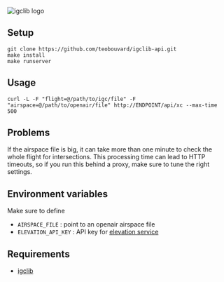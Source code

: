 ![igclib logo](https://cdn.jsdelivr.net/gh/teobouvard/igclib@master/assets/igclib_logo.svg)

## Setup

```
git clone https://github.com/teobouvard/igclib-api.git
make install
make runserver
```

## Usage

```
curl -L -F "flight=@/path/to/igc/file" -F "airspace=@/path/to/openair/file" http://ENDPOINT/api/xc --max-time 500
```

## Problems

If the airspace file is big, it can take more than one minute to check the whole flight for intersections. This processing time can lead to HTTP timeouts, so if you run this behind a proxy, make sure to tune the right settings.

## Environment variables

Make sure to define

- `AIRSPACE_FILE` : point to an openair airspace file
- `ELEVATION_API_KEY` : API key for [elevation service](https://geolocalisation.ffvl.fr/elevation)

## Requirements

- [igclib](https://www.github.com/teobouvard/igclib)
